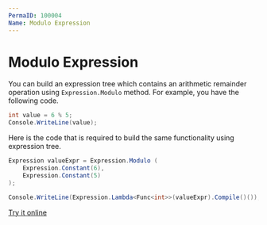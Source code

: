```yaml
---
PermaID: 100004
Name: Modulo Expression
---
```


# Modulo Expression

You can build an expression tree which contains an arithmetic remainder operation using `Expression.Modulo` method. For example, you have the following code.

```csharp
int value = 6 % 5;
Console.WriteLine(value);
```

Here is the code that is required to build the same functionality using expression tree. 

```csharp
Expression valueExpr = Expression.Modulo (
    Expression.Constant(6),
    Expression.Constant(5)
);

Console.WriteLine(Expression.Lambda<Func<int>>(valueExpr).Compile()());
```

[Try it online](https://dotnetfiddle.net/C9LKEQ)